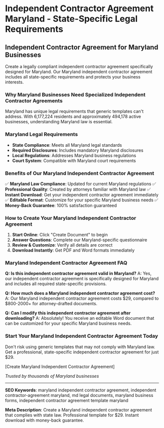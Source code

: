 # Independent Contractor Agreement Maryland - State-Specific Legal Requirements

## Independent Contractor Agreement for Maryland Businesses

Create a legally compliant independent contractor agreement specifically designed for Maryland. Our Maryland independent contractor agreement includes all state-specific requirements and protects your business interests.

### Why Maryland Businesses Need Specialized Independent Contractor Agreements

Maryland has unique legal requirements that generic templates can't address. With 6,177,224 residents and approximately 494,178 active businesses, understanding Maryland law is essential.

### Maryland Legal Requirements

- **State Compliance**: Meets all Maryland legal standards
- **Required Disclosures**: Includes mandatory Maryland disclosures
- **Local Regulations**: Addresses Maryland business regulations
- **Court System**: Compatible with Maryland court requirements

### Benefits of Our Maryland Independent Contractor Agreement

✅ **Maryland Law Compliance**: Updated for current Maryland regulations
✅ **Professional Quality**: Created by attorneys familiar with Maryland law
✅ **Instant Download**: Get your independent contractor agreement immediately
✅ **Editable Format**: Customize for your specific Maryland business needs
✅ **Money-Back Guarantee**: 100% satisfaction guaranteed

### How to Create Your Maryland Independent Contractor Agreement

1. **Start Online**: Click "Create Document" to begin
2. **Answer Questions**: Complete our Maryland-specific questionnaire
3. **Review & Customize**: Verify all details are correct
4. **Download Instantly**: Get PDF and Word formats immediately

### Maryland Independent Contractor Agreement FAQ

**Q: Is this independent contractor agreement valid in Maryland?**
A: Yes, our independent contractor agreement is specifically designed for Maryland and includes all required state-specific provisions.

**Q: How much does a Maryland independent contractor agreement cost?**
A: Our Maryland independent contractor agreement costs $29, compared to $800-2000+ for attorney-drafted documents.

**Q: Can I modify this independent contractor agreement after downloading?**
A: Absolutely! You receive an editable Word document that can be customized for your specific Maryland business needs.

### Start Your Maryland Independent Contractor Agreement Today

Don't risk using generic templates that may not comply with Maryland law. Get a professional, state-specific independent contractor agreement for just $29.

[Create Maryland Independent Contractor Agreement]

*Trusted by thousands of Maryland businesses*

---

**SEO Keywords**: maryland independent contractor agreement, independent contractor-agreement maryland, md legal documents, maryland business forms, independent contractor agreement template maryland

**Meta Description**: Create a Maryland independent contractor agreement that complies with state law. Professional template for $29. Instant download with money-back guarantee.
